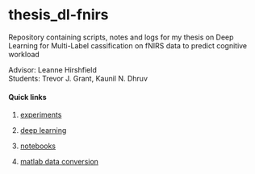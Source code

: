 # thesis_dl-fnirs
Repository containing scripts, notes and logs for my thesis on Deep Learning for Multi-Label cassification on fNIRS data to predict cognitive workload

Advisor: Leanne Hirshfield  
Students: Trevor J. Grant, Kaunil N. Dhruv



#### Quick links

1. [experiments](https://github.com/KaunilD/thesis_dl-fnirs/tree/master/scripts/python/deep-learning/experiments)

2. [deep learning](https://github.com/KaunilD/thesis_dl-fnirs/tree/master/scripts/python/deep-learning)

3. [notebooks](https://github.com/KaunilD/thesis_dl-fnirs/tree/master/scripts/python/notebooks)

4. [matlab data conversion](https://github.com/KaunilD/thesis_dl-fnirs/tree/master/scripts/matlab)

   

